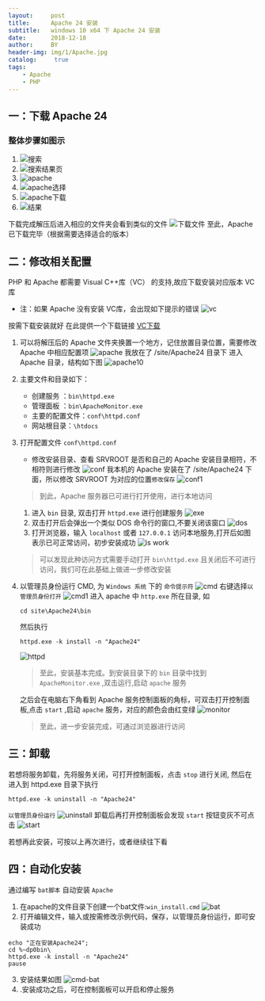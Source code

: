 ```yaml
---
layout:     post
title:      Apache 24 安装
subtitle:   windows 10 x64 下 Apache 24 安装
date:       2018-12-18
author:     BY
header-img: img/1/Apache.jpg
catalog: 	 true
tags:
    - Apache
    - PHP
---
```

## 一：下载 Apache 24
### 整体步骤如图示

1. ![搜索](https://ws2.sinaimg.cn/large/006tNbRwgy1fybvmqquovj31ff0u0hdt.jpg)
2. ![搜索结果页](https://ws4.sinaimg.cn/large/006tNbRwgy1fybvt8lqk0j31220u0wpi.jpg)
3. ![apache](https://ws1.sinaimg.cn/large/006tNbRwgy1fybvuazntsj31mw0u0asg.jpg)
4. ![apache选择](https://ws4.sinaimg.cn/large/006tNbRwgy1fybvuy7a8wj31r50u0aoy.jpg)
5. ![apache下载](https://ws2.sinaimg.cn/large/006tNbRwgy1fybvw0rc0vj315o0u04am.jpg)
6. ![结果](https://ws1.sinaimg.cn/large/006tNbRwgy1fybvwq27xqj31ca0u0gsx.jpg)

下载完成解压后进入相应的文件夹会看到类似的文件
![下载文件](https://ws4.sinaimg.cn/large/006tNbRwgy1fybw3a2t0dj310s0d4q58.jpg)
至此，Apache 已下载完毕（根据需要选择适合的版本）

## 二：修改相关配置
PHP 和 Apache 都需要 Visual C++库（VC） 的支持,故应下载安装对应版本 VC 库
- 注：如果 Apache 没有安装 VC库，会出现如下提示的错误
![vc](https://ws1.sinaimg.cn/large/006tNbRwgy1fybwexk847j30bf03r3yz.jpg)

按需下载安装就好
在此提供一个下载链接 [VC下载](https://www.fujieace.com/jingyan/vc11-vc14-vc15.html)

1. 可以将解压后的 Apache 文件夹换置一个地方，记住放置目录位置，需要修改 Apache 中相应配置项
![apache](https://ws3.sinaimg.cn/large/006tNbRwgy1fyc21tww1ej30y20gqt9h.jpg)
我放在了 /site/Apache24 目录下
进入 Apache 目录，结构如下图
![apache10](https://ws3.sinaimg.cn/large/006tNbRwgy1fyc26v8ycdj30xy0oeqde.jpg)
2. 主要文件和目录如下：
   - 创建服务 ：`bin\httpd.exe`
   - 管理面板 ：`bin\ApacheMonitor.exe`
   - 主要的配置文件：`conf\httpd.conf`
   - 网站根目录：`\htdocs`
3. 打开配置文件 `conf\httpd.conf`
   - 修改安装目录、查看 SRVROOT 是否和自己的 Apache 安装目录相符，不相符则进行修改
   ![conf](https://ws3.sinaimg.cn/large/006tNbRwgy1fyc32jp4t5j30xs0ecq7d.jpg)
   我本机的 Apache 安装在了 /site/Apache24 下面，所以修改 SRVROOT 为对应的位置`修改保存`
   ![conf1](https://ws2.sinaimg.cn/large/006tNbRwgy1fyc3avwwx2j30zq0csgpu.jpg)
   > 到此，Apache 服务器已可进行打开使用，进行本地访问
   
   1. 进入 `bin` 目录, 双击打开 `httpd.exe` 进行创建服务
   ![exe](https://ws2.sinaimg.cn/large/006tNbRwgy1fyc3hbovfaj30xy0nsgzc.jpg)
   2. 双击打开后会弹出一个类似 DOS 命令行的窗口,不要关闭该窗口
   ![dos](https://ws1.sinaimg.cn/large/006tNbRwgy1fyc3j50kdoj31i60rygn1.jpg)
   3. 打开浏览器，输入 `localhost` 或者 `127.0.0.1` 访问本地服务,打开后如图表示已可正常访问，初步安装成功
   ![is work](https://ws2.sinaimg.cn/large/006tNbRwly1fyc3mxtmqtj31oe0u04mh.jpg)
   > 可以发现此种访问方式需要手动打开 `bin\httpd.exe` 且关闭后不可进行访问，我们可在此基础上做进一步修改安装

4. 以管理员身份运行 CMD, 为 `Windows 系统` 下的 `命令提示符`
![cmd](https://ws2.sinaimg.cn/large/006tNbRwly1fyc3xplzlnj30fg0jojzb.jpg)
右键选择`以管理员身份打开`
![cmd1](https://ws4.sinaimg.cn/large/006tNbRwgy1fyc3yv06zhj30x80f8dp2.jpg)
   进入 apache 中 `http.exe` 所在目录, 如 
   ```
   cd site\Apache24\bin
   ```
   然后执行
   ```
   httpd.exe -k install -n "Apache24"
   ```
   ![httpd](https://ws4.sinaimg.cn/large/006tNbRwgy1fyc4a3eogij313a0g2die.jpg)
   
   > 至此，安装基本完成。到安装目录下的 `bin` 目录中找到 `ApacheMonitor.exe` ,双击运行,启动 `apache` 服务

    之后会在电脑右下角看到 Apache 服务控制面板的角标，可双击打开控制面板,点击 `start` ,启动 `apache` 服务，对应的颜色会由红变绿
   ![monitor](https://ws4.sinaimg.cn/large/006tNbRwgy1fyc4fw5uuoj30te0j042h.jpg)
    > 至此，进一步安装完成，可通过浏览器进行访问
## 三：卸载
若想将服务卸载，先将服务关闭，可打开控制面板，点击 `stop` 进行关闭, 然后在进入到 httpd.exe 目录下执行
```
httpd.exe -k uninstall -n "Apache24"
```
`以管理员身份运行`
![uninstall](https://ws3.sinaimg.cn/large/006tNbRwgy1fyc4tsz6mcj30rm0c2gnz.jpg)
卸载后再打开控制面板会发现 `start` 按钮变灰不可点击
![start](https://ws2.sinaimg.cn/large/006tNbRwgy1fyc4uqltkij30te0ja77z.jpg)

若想再此安装，可按以上再次进行，或者继续往下看

## 四：自动化安装
通过编写 `bat脚本` 自动安装 `Apache`
1. 在apache的文件目录下创建一个bat文件:`win_install.cmd`
![bat](https://ws1.sinaimg.cn/large/006tNbRwgy1fyc5256mhsj30yi0oyk2g.jpg)
2. 打开编辑文件，输入或按需修改示例代码，保存，以管理员身份运行，即可安装成功
```
echo "正在安装Apache24";
cd %~dp0bin\
httpd.exe -k install -n "Apache24"
pause
```
3. 安装结果如图
![cmd-bat](https://ws1.sinaimg.cn/large/006tNbRwgy1fyc54ptrk1j30yk0ho41p.jpg)
4. .安装成功之后，可在控制面板可以开启和停止服务
